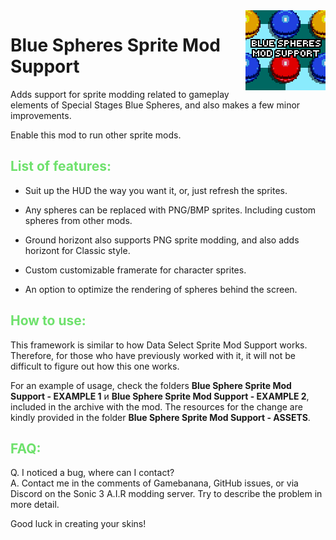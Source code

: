 <img src="icon.png" align="right" />

# Blue Spheres Sprite Mod Support

Adds support for sprite modding related to gameplay elements of Special Stages Blue Spheres, and also makes a few minor improvements.

Enable this mod to run other sprite mods.

## <font color="#6ee16c">List of features:</font>

* Suit up the HUD the way you want it, or, just refresh the sprites.

* Any spheres can be replaced with PNG/BMP sprites. Including custom spheres from other mods.

* Ground horizont also supports PNG sprite modding, and also adds horizont for Classic style.

* Custom customizable framerate for character sprites.

* An option to optimize the rendering of spheres behind the screen.

## <font color="#6ee16c">How to use:</font>

This framework is similar to how Data Select Sprite Mod Support works. Therefore, for those who have previously worked with it, it will not be difficult to figure out how this one works.

For an example of usage, check the folders __Blue Sphere Sprite Mod Support - EXAMPLE 1__ и __Blue Sphere Sprite Mod Support - EXAMPLE 2__, included in the archive with the mod. The resources for the change are kindly provided in the folder __Blue Sphere Sprite Mod Support - ASSETS__.

## <font color="#6ee16c">FAQ:</font>

Q. I noticed a bug, where can I contact?  
A. Contact me in the comments of Gamebanana, GitHub issues, or via Discord on the Sonic 3 A.I.R modding server. Try to describe the problem in more detail.

Good luck in creating your skins!